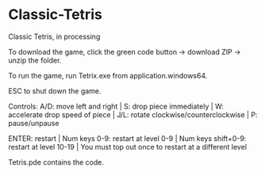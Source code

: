 # Classic-Tetris
Classic Tetris, in processing

To download the game, click the green code button -> download ZIP -> unzip the folder.

To run the game, run Tetrix.exe from application.windows64.

ESC to shut down the game.

Controls:
A/D: move left and right | 
S: drop piece immediately | 
W: accelerate drop speed of piece | 
J/L: rotate clockwise/counterclockwise | 
P: pause/unpause

ENTER: restart | 
Num keys 0-9: restart at level 0-9 | 
Num keys shift+0-9: restart at level 10-19 | 
You must top out once to restart at a different level

Tetris.pde contains the code.
